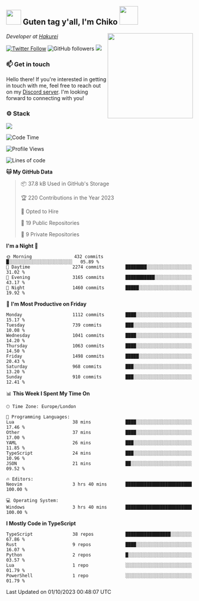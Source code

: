 <h2><img src="https://cdn.discordapp.com/emojis/1100181376730402906.gif?quality=lossless" width="40"> Guten tag y'all, I'm Chiko <img src="https://a.ppy.sh/15907233" width="50"></h2>
<a href="https://twitter.com/Zzul0714/status/1654451338179395585?s=20"><img align='right' src="https://cdn.discordapp.com/attachments/1109162815866023976/1109163700583153705/FvXKt8paEAAR6Ak1.png" width="230"></a>
<p><em>Developer at <a href="https://github.com/hakureiapp">Hakurei</a></em></p>

[![Twitter Follow](https://img.shields.io/twitter/follow/chikoxq?label=Follow)](https://twitter.com/intent/follow?screen_name=chikoxq)
![GitHub followers](https://img.shields.io/github/followers/chikof?label=Follow&style=social)
![](https://komarev.com/ghpvc/?username=chikof&color=blue)

### 📫 Get in touch
Hello there! If you're interested in getting in touch with me, feel free to reach out on my [Discord server](https://discord.gg/sejc7TnX6N). I'm looking forward to connecting with you!

### ⚙️ Stack
![](https://skillicons.dev/icons?i=git,kubernetes,docker,js,ts,cloudflare,css,deno,express,graphql,html,mongodb,nestjs,py,react,apollo,bash,java,lua,nextjs,netlify,nodejs,ps,powershell,rust,neovim,tauri,sentry,postgres,tailwind,prisma,actix)

<!--START_SECTION:waka-->
![Code Time](http://img.shields.io/badge/Code%20Time-1%2C508%20hrs%2013%20mins-blue)

![Profile Views](http://img.shields.io/badge/Profile%20Views-12-blue)

![Lines of code](https://img.shields.io/badge/From%20Hello%20World%20I%27ve%20Written-6.3%20million%20lines%20of%20code-blue)

**🐱 My GitHub Data** 

> 📦 37.8 kB Used in GitHub's Storage 
 > 
> 🏆 220 Contributions in the Year 2023
 > 
> 💼 Opted to Hire
 > 
> 📜 19 Public Repositories 
 > 
> 🔑 9 Private Repositories 
 > 
**I'm a Night 🦉** 

```text
🌞 Morning                432 commits         █░░░░░░░░░░░░░░░░░░░░░░░░   05.89 % 
🌆 Daytime                2274 commits        ████████░░░░░░░░░░░░░░░░░   31.02 % 
🌃 Evening                3165 commits        ███████████░░░░░░░░░░░░░░   43.17 % 
🌙 Night                  1460 commits        █████░░░░░░░░░░░░░░░░░░░░   19.92 % 
```
📅 **I'm Most Productive on Friday** 

```text
Monday                   1112 commits        ████░░░░░░░░░░░░░░░░░░░░░   15.17 % 
Tuesday                  739 commits         ███░░░░░░░░░░░░░░░░░░░░░░   10.08 % 
Wednesday                1041 commits        ████░░░░░░░░░░░░░░░░░░░░░   14.20 % 
Thursday                 1063 commits        ████░░░░░░░░░░░░░░░░░░░░░   14.50 % 
Friday                   1498 commits        █████░░░░░░░░░░░░░░░░░░░░   20.43 % 
Saturday                 968 commits         ███░░░░░░░░░░░░░░░░░░░░░░   13.20 % 
Sunday                   910 commits         ███░░░░░░░░░░░░░░░░░░░░░░   12.41 % 
```


📊 **This Week I Spent My Time On** 

```text
🕑︎ Time Zone: Europe/London

💬 Programming Languages: 
Lua                      38 mins             ████░░░░░░░░░░░░░░░░░░░░░   17.46 % 
Other                    37 mins             ████░░░░░░░░░░░░░░░░░░░░░   17.00 % 
YAML                     26 mins             ███░░░░░░░░░░░░░░░░░░░░░░   11.85 % 
TypeScript               24 mins             ███░░░░░░░░░░░░░░░░░░░░░░   10.96 % 
JSON                     21 mins             ██░░░░░░░░░░░░░░░░░░░░░░░   09.52 % 

🔥 Editors: 
Neovim                   3 hrs 40 mins       █████████████████████████   100.00 % 

💻 Operating System: 
Windows                  3 hrs 40 mins       █████████████████████████   100.00 % 
```

**I Mostly Code in TypeScript** 

```text
TypeScript               38 repos            █████████████████░░░░░░░░   67.86 % 
Rust                     9 repos             ████░░░░░░░░░░░░░░░░░░░░░   16.07 % 
Python                   2 repos             █░░░░░░░░░░░░░░░░░░░░░░░░   03.57 % 
Lua                      1 repo              ░░░░░░░░░░░░░░░░░░░░░░░░░   01.79 % 
PowerShell               1 repo              ░░░░░░░░░░░░░░░░░░░░░░░░░   01.79 % 
```




 Last Updated on 01/10/2023 00:48:07 UTC
<!--END_SECTION:waka-->


<!--
<p align="center">
     <a href="https://discord.gg/HhybNhchcC"><img src="https://invidget.switchblade.xyz/sejc7TnX6N" align="center" ><a>
</p> 
-->
